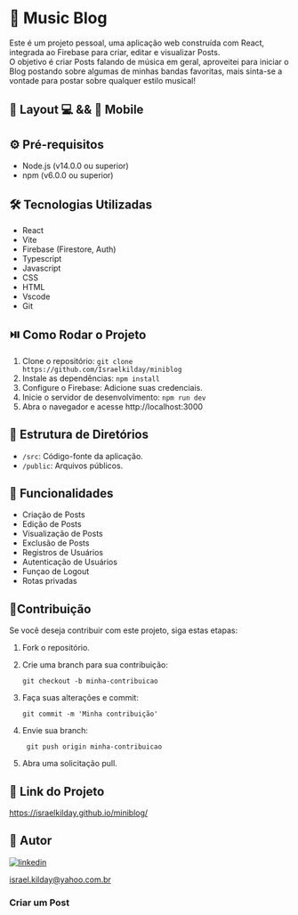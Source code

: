  # 🎵 Music Blog 

 Este é um projeto pessoal, uma aplicação web construída com React, integrada ao Firebase para criar, editar e visualizar Posts.  
 O objetivo é criar Posts falando de música em geral, aproveitei para iniciar o Blog postando sobre algumas de minhas bandas favoritas, mais sinta-se a vontade para postar sobre 
 qualquer estilo musical!

 ## 🎨 Layout 💻 && 📱 Mobile  
                    
 ## ⚙️ Pré-requisitos

 - Node.js (v14.0.0 ou superior)
 - npm (v6.0.0 ou superior)

 ## 🛠️ Tecnologias Utilizadas
 
 - React
 - Vite
 - Firebase (Firestore, Auth)
 - Typescript
 - Javascript
 - CSS
 - HTML
 - Vscode
 - Git
   
 ## ⏯️ Como Rodar o Projeto

 1. Clone o repositório: `git clone https://github.com/Israelkilday/miniblog`
 2. Instale as dependências: `npm install`
 3. Configure o Firebase: Adicione suas credenciais.
 4. Inicie o servidor de desenvolvimento: `npm run dev`
 5. Abra o navegador e acesse http://localhost:3000

 ## 📁 Estrutura de Diretórios

 - `/src`: Código-fonte da aplicação.
 - `/public`: Arquivos públicos.
 
 ## 🚀 Funcionalidades

 - Criação de Posts
 - Edição de Posts
 - Visualização de Posts
 - Exclusão de Posts
 - Registros de Usuários
 - Autenticação de Usuários
 - Funçao de Logout
 - Rotas privadas

 ## 🤝Contribuição

Se você deseja contribuir com este projeto, siga estas etapas:

1. Fork o repositório.

2. Crie uma branch para sua contribuição:

    ```shell
    git checkout -b minha-contribuicao

3. Faça suas alterações e commit:

    ```shell
    git commit -m 'Minha contribuição'

4. Envie sua branch:

   ```shell
    git push origin minha-contribuicao

5. Abra uma solicitação pull.

## 🔗 Link do Projeto

https://israelkilday.github.io/miniblog/

## 🧠 Autor

[![linkedin](https://img.shields.io/badge/LinkedIn-0077B5?style=for-the-badge&logo=linkedin&logoColor=white)](https://www.linkedin.com/in/israel-kilday-machado-de-souza-801482230)

israel.kilday@yahoo.com.br

 ### Criar um Post

